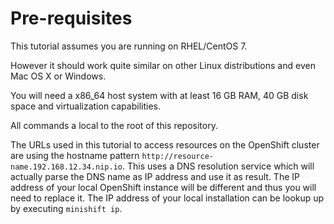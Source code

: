 # Pre-requisites

This tutorial assumes you are running on RHEL/CentOS 7.

However it should work quite similar on other Linux distributions
and even Mac OS X or Windows.

You will need a x86_64 host system with at least 16 GB RAM, 40 GB disk space
and virtualization capabilities.

All commands a local to the root of this repository.

The URLs used in this tutorial to access resources on the OpenShift cluster
are using the hostname pattern `http://resource-name.192.168.12.34.nip.io`.
This uses a DNS resolution service which will actually parse the DNS name as IP
address and use it as result. The IP address of your local OpenShift instance
will be different and thus you will need to replace it. The IP address of your
local installation can be lookup up by executing `minishift ip`.